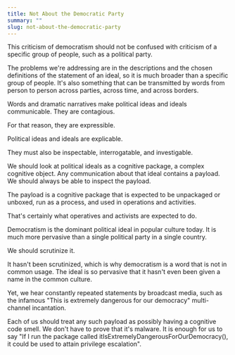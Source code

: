 ```yaml
---
title: Not About the Democratic Party
summary: ""
slug: not-about-the-democratic-party
---
```

This criticism of democratism should not be confused with criticism of a specific group of people, such as a political party.

The problems we're addressing are in the descriptions and the chosen definitions of the statement of an ideal, so it is much broader than a specific group of people. It's also something that can be transmitted by words from person to person across parties, across time, and across borders.

Words and dramatic narratives make political ideas and ideals communicable. They are contagious.

For that reason, they are expressible.

Political ideas and ideals are explicable.

They must also be inspectable, interrogatable, and investigable.

We should look at political ideals as a cognitive package, a complex cognitive object. Any communication about that ideal contains a payload. We should always be able to inspect the payload.

The payload is a cognitive package that is expected to be unpackaged or unboxed, run as a process, and used in operations and activities.

That's certainly what operatives and activists are expected to do.

Democratism is the dominant political ideal in popular culture today. It is much more pervasive than a single political party in a single country.

We should scrutinize it.

It hasn't been scrutinized, which is why democratism is a word that is not in common usage. The ideal is so pervasive that it hasn't even been given a name in the common culture.

Yet, we hear constantly repeated statements by broadcast media, such as the infamous "This is extremely dangerous for our democracy" multi-channel incantation.

Each of us should treat any such payload as possibly having a cognitive code smell. We don't have to prove that it's malware. It is enough for us to say "If I run the package called itIsExtremelyDangerousForOurDemocracy(), it could be used to attain privilege escalation".